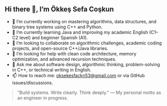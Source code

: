 ## Hi there 👋, I’m Ökkeş Sefa Coşkun

- 🔭 I’m currently working on mastering algorithms, data structures, and binary tree systems using C++ and Python.
- 🌱 I’m currently learning Java and improving my academic English (C1–C2 level) and beginner Spanish (A1).
- 👯 I’m looking to collaborate on algorithmic challenges, academic coding projects, and open-source C++/Java libraries.
- 🤔 I’m looking for help with clean code architecture, memory optimization, and advanced recursion techniques.
- 💬 Ask me about software design, algorithmic thinking, problem-solving in C++, or technical writing in English.
- 📫 How to reach me: oksekesfackn53@gmail.com or via GitHub issues/discussions.

> "Build systems. Write clearly. Think deeply." — My personal motto as an engineer in progress.


<!--
**okkessefa/okkessefa** is a ✨ _special_ ✨ repository because its `README.md` (this file) appears on your GitHub profile.

Here are some ideas to get you started:

- 🔭 I’m currently working on ...
- 🌱 I’m currently learning ...
- 👯 I’m looking to collaborate on ...
- 🤔 I’m looking for help with ...
- 💬 Ask me about ...
- 📫 How to reach me: ...
- 😄 Pronouns: ...
- ⚡ Fun fact: ...
-->
